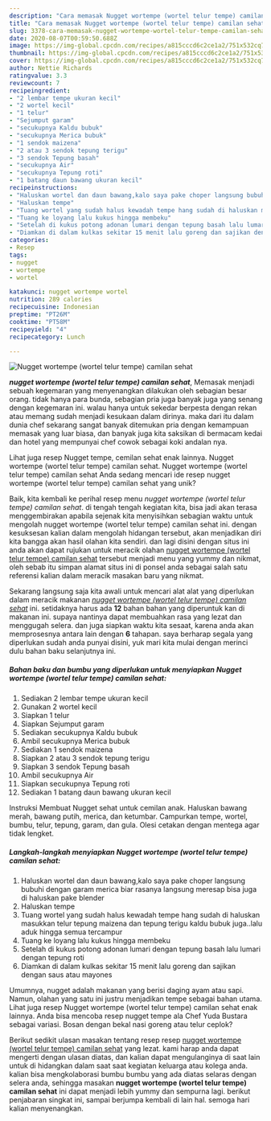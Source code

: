 ```yaml
---
description: "Cara memasak Nugget wortempe (wortel telur tempe) camilan sehat, Anti Gagal"
title: "Cara memasak Nugget wortempe (wortel telur tempe) camilan sehat, Anti Gagal"
slug: 3378-cara-memasak-nugget-wortempe-wortel-telur-tempe-camilan-sehat-anti-gagal
date: 2020-08-07T00:59:50.688Z
image: https://img-global.cpcdn.com/recipes/a815cccd6c2ce1a2/751x532cq70/nugget-wortempe-wortel-telur-tempe-camilan-sehat-foto-resep-utama.jpg
thumbnail: https://img-global.cpcdn.com/recipes/a815cccd6c2ce1a2/751x532cq70/nugget-wortempe-wortel-telur-tempe-camilan-sehat-foto-resep-utama.jpg
cover: https://img-global.cpcdn.com/recipes/a815cccd6c2ce1a2/751x532cq70/nugget-wortempe-wortel-telur-tempe-camilan-sehat-foto-resep-utama.jpg
author: Nettie Richards
ratingvalue: 3.3
reviewcount: 7
recipeingredient:
- "2 lembar tempe ukuran kecil"
- "2 wortel kecil"
- "1 telur"
- "Sejumput garam"
- "secukupnya Kaldu bubuk"
- "secukupnya Merica bubuk"
- "1 sendok maizena"
- "2 atau 3 sendok tepung terigu"
- "3 sendok Tepung basah"
- "secukupnya Air"
- "secukupnya Tepung roti"
- "1 batang daun bawang ukuran kecil"
recipeinstructions:
- "Haluskan wortel dan daun bawang,kalo saya pake choper langsung bubuhi dengan garam merica biar rasanya langsung meresap bisa juga di haluskan pake blender"
- "Haluskan tempe"
- "Tuang wortel yang sudah halus kewadah tempe hang sudah di haluskan masukkan telur tepung maizena dan tepung terigu kaldu bubuk juga..lalu aduk hingga semua tercampur"
- "Tuang ke loyang lalu kukus hingga membeku"
- "Setelah di kukus potong adonan lumari dengan tepung basah lalu lumari dengan tepung roti"
- "Diamkan di dalam kulkas sekitar 15 menit lalu goreng dan sajikan dengan saus atau mayones"
categories:
- Resep
tags:
- nugget
- wortempe
- wortel

katakunci: nugget wortempe wortel 
nutrition: 289 calories
recipecuisine: Indonesian
preptime: "PT26M"
cooktime: "PT58M"
recipeyield: "4"
recipecategory: Lunch

---
```



![Nugget wortempe (wortel telur tempe) camilan sehat](https://img-global.cpcdn.com/recipes/a815cccd6c2ce1a2/751x532cq70/nugget-wortempe-wortel-telur-tempe-camilan-sehat-foto-resep-utama.jpg)

<b><i>nugget wortempe (wortel telur tempe) camilan sehat</i></b>, Memasak menjadi sebuah kegemaran yang menyenangkan dilakukan oleh sebagian besar orang. tidak hanya para bunda, sebagian pria juga banyak juga yang senang dengan kegemaran ini. walau hanya untuk sekedar berpesta dengan rekan atau memang sudah menjadi kesukaan dalam dirinya. maka dari itu dalam dunia chef sekarang sangat banyak ditemukan pria dengan kemampuan memasak yang luar biasa, dan banyak juga kita saksikan di bermacam kedai dan hotel yang mempunyai chef cowok sebagai koki andalan nya.

Lihat juga resep Nugget tempe, cemilan sehat enak lainnya. Nugget wortempe (wortel telur tempe) camilan sehat. Nugget wortempe (wortel telur tempe) camilan sehat Anda sedang mencari ide resep nugget wortempe (wortel telur tempe) camilan sehat yang unik?

Baik, kita kembali ke perihal resep menu <i>nugget wortempe (wortel telur tempe) camilan sehat</i>. di tengah tengah kegiatan kita, bisa jadi akan terasa menggembirakan apabila sejenak kita menyisihkan sebagian waktu untuk mengolah nugget wortempe (wortel telur tempe) camilan sehat ini. dengan kesuksesan kalian dalam mengolah hidangan tersebut, akan menjadikan diri kita bangga akan hasil olahan kita sendiri. dan lagi disini dengan situs ini anda akan dapat rujukan untuk meracik olahan <u>nugget wortempe (wortel telur tempe) camilan sehat</u> tersebut menjadi menu yang yummy dan nikmat, oleh sebab itu simpan alamat situs ini di ponsel anda sebagai salah satu referensi kalian dalam meracik masakan baru yang nikmat.


Sekarang langsung saja kita awali untuk mencari alat alat yang diperlukan dalam meracik makanan <u><i>nugget wortempe (wortel telur tempe) camilan sehat</i></u> ini. setidaknya harus ada <b>12</b> bahan bahan yang diperuntuk kan di makanan ini. supaya nantinya dapat membuahkan rasa yang lezat dan menggugah selera. dan juga siapkan waktu kita sesaat, karena anda akan memprosesnya antara lain dengan <b>6</b> tahapan. saya berharap segala yang diperlukan sudah anda punyai disini, yuk mari kita mulai dengan merinci dulu bahan baku selanjutnya ini.

<!--inarticleads1-->

##### Bahan baku dan bumbu yang diperlukan untuk menyiapkan Nugget wortempe (wortel telur tempe) camilan sehat:

1. Sediakan 2 lembar tempe ukuran kecil
1. Gunakan 2 wortel kecil
1. Siapkan 1 telur
1. Siapkan Sejumput garam
1. Sediakan secukupnya Kaldu bubuk
1. Ambil secukupnya Merica bubuk
1. Sediakan 1 sendok maizena
1. Siapkan 2 atau 3 sendok tepung terigu
1. Siapkan 3 sendok Tepung basah
1. Ambil secukupnya Air
1. Siapkan secukupnya Tepung roti
1. Sediakan 1 batang daun bawang ukuran kecil


Instruksi Membuat Nugget sehat untuk cemilan anak. Haluskan bawang merah, bawang putih, merica, dan ketumbar. Campurkan tempe, wortel, bumbu, telur, tepung, garam, dan gula. Olesi cetakan dengan mentega agar tidak lengket. 

<!--inarticleads2-->

##### Langkah-langkah menyiapkan Nugget wortempe (wortel telur tempe) camilan sehat:

1. Haluskan wortel dan daun bawang,kalo saya pake choper langsung bubuhi dengan garam merica biar rasanya langsung meresap bisa juga di haluskan pake blender
1. Haluskan tempe
1. Tuang wortel yang sudah halus kewadah tempe hang sudah di haluskan masukkan telur tepung maizena dan tepung terigu kaldu bubuk juga..lalu aduk hingga semua tercampur
1. Tuang ke loyang lalu kukus hingga membeku
1. Setelah di kukus potong adonan lumari dengan tepung basah lalu lumari dengan tepung roti
1. Diamkan di dalam kulkas sekitar 15 menit lalu goreng dan sajikan dengan saus atau mayones


Umumnya, nugget adalah makanan yang berisi daging ayam atau sapi. Namun, olahan yang satu ini justru menjadikan tempe sebagai bahan utama. Lihat juga resep Nugget wortempe (wortel telur tempe) camilan sehat enak lainnya. Anda bisa mencoba resep nugget tempe ala Chef Yuda Bustara sebagai variasi. Bosan dengan bekal nasi goreng atau telur ceplok? 

Berikut sedikit ulasan masakan tentang resep resep <u>nugget wortempe (wortel telur tempe) camilan sehat</u> yang lezat. kami harap anda dapat mengerti dengan ulasan diatas, dan kalian dapat mengulanginya di saat lain untuk di hidangkan dalam saat saat kegiatan keluarga atau kolega anda. kalian bisa mengkolaborasi bumbu bumbu yang ada diatas selaras dengan selera anda, sehingga masakan <b>nugget wortempe (wortel telur tempe) camilan sehat</b> ini dapat menjadi lebih yummy dan sempurna lagi. berikut penjabaran singkat ini, sampai berjumpa kembali di lain hal. semoga hari kalian menyenangkan.
